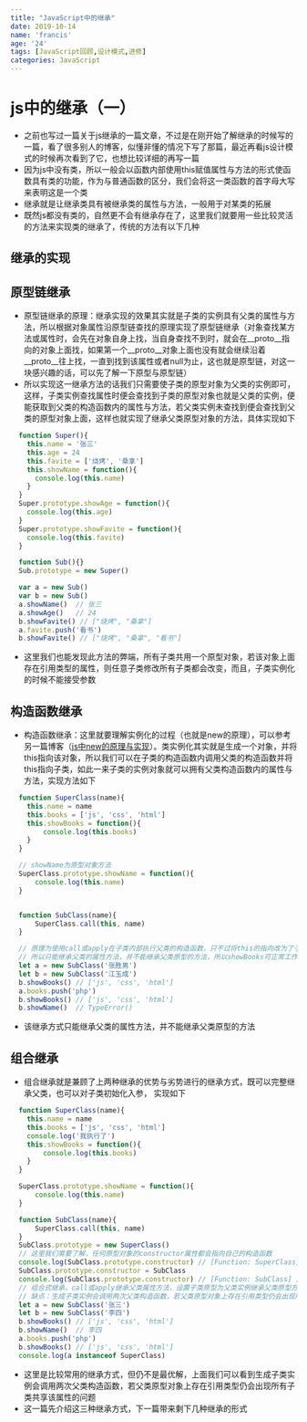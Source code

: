 ```yaml
---
title: "JavaScript中的继承"
date: 2019-10-14
name: 'francis'
age: '24'
tags: [JavaScript回顾,设计模式,进修]
categories: JavaScript
---
```


# js中的继承（一）

- 之前也写过一篇关于js继承的一篇文章，不过是在刚开始了解继承的时候写的一篇，看了很多别人的博客，似懂非懂的情况下写了那篇，最近再看js设计模式的时候再次看到了它，也想比较详细的再写一篇
- 因为js中没有类，所以一般会以函数内部使用this赋值属性与方法的形式使函数具有类的功能，作为与普通函数的区分，我们会将这一类函数的首字母大写来表明这是一个类
- 继承就是让继承类具有被继承类的属性与方法，一般用于对某类的拓展
- 既然js都没有类的，自然更不会有继承存在了，这里我们就要用一些比较灵活的方法来实现类的继承了，传统的方法有以下几种

## 继承的实现

## 原型链继承

- 原型链继承的原理：继承实现的效果其实就是子类的实例具有父类的属性与方法，所以根据对象属性沿原型链查找的原理实现了原型链继承（对象查找某方法或属性时，会先在对象自身上找，当自身查找不到时，就会在__proto__指向的对象上面找，如果第一个__proto__对象上面也没有就会继续沿着__proto__往上找，一直到找到该属性或者null为止，这也就是原型链，对这一块感兴趣的话，可以先了解一下原型与原型链）
- 所以实现这一继承方法的话我们只需要使子类的原型对象为父类的实例即可，这样，子类实例查找属性时便会查找到子类的原型对象也就是父类的实例，便能获取到父类的构造函数内的属性与方法，若父类实例未查找到便会查找到父类的原型对象上面，这样也就实现了继承父类原型对象的方法，具体实现如下

```js
  function Super(){
    this.name = '张三'
    this.age = 24
    this.favite = ['烧烤', '桑拿']
    this.showName = function(){
      console.log(this.name)
    }
  }
  Super.prototype.showAge = function(){
    console.log(this.age)
  }
  Super.prototype.showFavite = function(){
    console.log(this.favite)
  }

  function Sub(){}
  Sub.prototype = new Super()

  var a = new Sub()
  var b = new Sub()
  a.showName()  // 张三
  a.showAge()   // 24
  b.showFavite() // ["烧烤", "桑拿"]
  a.favite.push('看书')
  b.showFavite() // ["烧烤", "桑拿", "看书"]
```

- 这里我们也能发现此方法的弊端，所有子类共用一个原型对象，若该对象上面存在引用类型的属性，则任意子类修改所有子类都会改变，而且，子类实例化的时候不能接受参数

## 构造函数继承

- 构造函数继承：这里就要理解实例化的过程（也就是new的原理），可以参考另一篇博客（[js中new的原理与实现](https://blog.csdn.net/weixin_41900457/article/details/102557358)）。类实例化其实就是生成一个对象，并将this指向该对象，所以我们可以在子类的构造函数内调用父类的构造函数并将this指向子类，如此一来子类的实例对象就可以拥有父类构造函数内的属性与方法，实现方法如下

```js
  function SuperClass(name){
    this.name = name
    this.books = ['js', 'css', 'html']
    this.showBooks = function(){
        console.log(this.books)
    }
  }

  // showName为原型对象方法
  SuperClass.prototype.showName = function(){
      console.log(this.name)
  }


  function SubClass(name){
      SuperClass.call(this, name)
  }

  // 原理为使用call或apply在子类内部执行父类的构造函数，只不过将this的指向改为了子类，
  // 所以只能继承父类的属性方法，并不能继承父类原型的方法，所以showBooks可正常工作，showName会报错
  let a = new SubClass('张胜男')
  let b = new SubClass('江玉成')
  b.showBooks() // ['js', 'css', 'html']
  a.books.push('php')
  b.showBooks() // ['js', 'css', 'html']
  b.showName()  // TypeError()

```

- 该继承方式只能继承父类的属性方法，并不能继承父类原型的方法

## 组合继承

- 组合继承就是兼顾了上两种继承的优势与劣势进行的继承方式，既可以完整继承父类，也可以对子类初始化入参， 实现如下

```js
  function SuperClass(name){
    this.name = name
    this.books = ['js', 'css', 'html']
    console.log('我执行了')
    this.showBooks = function(){
        console.log(this.books)
    }
  }

  SuperClass.prototype.showName = function(){
      console.log(this.name)
  }

  function SubClass(name){
      SuperClass.call(this, name)
  }
  SubClass.prototype = new SuperClass()
  // 这里我们需要了解，任何原型对象的constructor属性都会指向自己的构造函数
  console.log(SubClass.prototype.constructor) // [Function: SuperClass] 这里子类的constructor属性指向了父类的构造函数，需要进行偏转
  SubClass.prototype.constructor = SubClass
  console.log(SubClass.prototype.constructor) // [Function: SubClass] 正常
  // 组合式继承，call或apply继承父类属性方法，设置子类原型为父类实例继承父类原型方法，即可实现功能完备的继承
  // 缺点：生成子类实例会调用两次父类构造函数，若父类原型对象上存在引用类型仍会出现所有子类共享该属性的问题
  let a = new SubClass('张三')
  let b = new SubClass('李四')
  b.showBooks() // ['js', 'css', 'html']
  b.showName()  // 李四
  a.books.push('php')
  b.showBooks() // ['js', 'css', 'html']
  console.log(a instanceof SuperClass)
```

- 这里是比较常用的继承方式，但仍不是最优解，上面我们可以看到生成子类实例会调用两次父类构造函数，若父类原型对象上存在引用类型仍会出现所有子类共享该属性的问题
- 这一篇先介绍这三种继承方式，下一篇带来剩下几种继承的形式

  

